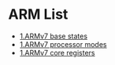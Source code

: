 
# ARM List

- [1.ARMv7 base states](arm_v7_base_states.md)
- [1.ARMv7 processor modes](arm_v7_processor_modes.md)
- [1.ARMv7 core registers](arm_v7_core_registers.md)

